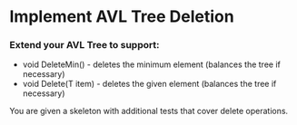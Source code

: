 # **Implement AVL Tree Deletion**

### **Extend your AVL Tree to support:**

- void DeleteMin() - deletes the minimum element (balances the tree if necessary) 
- void Delete(T item) - deletes the given element (balances the tree if necessary)

You are given a skeleton with additional tests that cover delete operations.